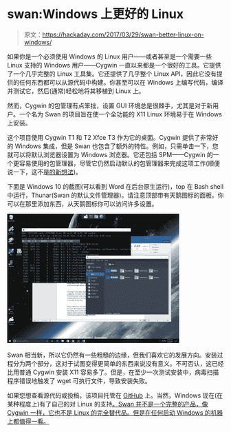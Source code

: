 # swan:Windows 上更好的 Linux

> 原文：<https://hackaday.com/2017/03/29/swan-better-linux-on-windows/>

如果你是一个必须使用 Windows 的 Linux 用户——或者甚至是一个需要一些 Linux 支持的 Windows 用户——Cygwin 一直以来都是一个很好的工具。它提供了一个几乎完整的 Linux 工具集。它还提供了几乎整个 Linux API，因此它没有提供的任何东西都可以从源代码中构建。你甚至可以在 Windows 上编写代码，编译并测试它，然后(通常)轻松地将其移植到 Linux 上。

然而，Cygwin 的包管理有点笨拙，设置 GUI 环境总是很棘手，尤其是对于新用户。一个名为 Swan 的项目旨在使一个全功能的 X11 Linux 环境易于在 Windows 上安装。

这个项目使用 Cygwin T1 和 T2 Xfce T3 作为它的桌面。Cygwin 提供了非常好的 Windows 集成，但是 Swan 也包含了额外的特性。例如，只需单击一下，您就可以将默认浏览器设置为 Windows 浏览器。它还包括 SPM——Cygwin 的一个更容易使用的包管理器，尽管它仍然启动默认的包管理器来完成这项工作(顺便说一下，这不是[的新想法](https://github.com/transcode-open/apt-cyg))。

下面是 Windows 10 的截图(可以看到 Word 在后台原生运行)，top 在 Bash shell 中运行，Thunar(Swan 的默认文件管理器)。请注意顶部带有天鹅图标的面板。你可以在那里添加东西，从天鹅图标你可以访问许多设置。

[![](img/5295eea1f4ffb9f2cefeb3b105ff4657.png)](https://hackaday.com/wp-content/uploads/2017/03/vb.png)

Swan 相当新，所以它仍然有一些粗糙的边缘，但我们喜欢它的发展方向。安装过程分为两个部分，这对于试图变得更简单的东西来说没有意义。不可否认，这已经比用普通 Cygwin 安装 X11 容易多了。但是，在至少一次测试安装中，病毒扫描程序错误地触发了 wget 可执行文件，导致安装失败。

如果您想查看源代码或投稿，该项目托管在 [GitHub](https://github.com/starlight) 上。当然，Windows 现在(在某种程度上)有了自己的对 Linux 的支持[。Swan 并不是一个完整的产品，像 Cygwin 一样，它也不是 Linux 的完全替代品。但是在任何启动 Windows 的机器上都值得一看。](https://hackaday.com/2016/03/30/windows-and-ubuntu-cygwin-can-suck-it/)